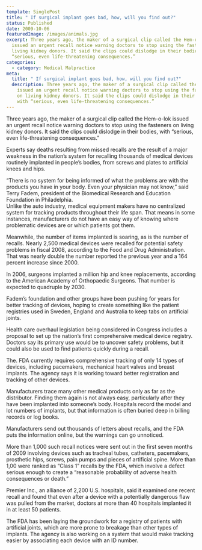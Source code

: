 ```yaml
---
template: SinglePost
title: " If surgical implant goes bad, how, will you find out?"
status: Published
date: 2009-10-06
featuredImage: /images/animals.jpg
excerpt: Three years ago, the maker of a surgical clip called the Hem-o-lok
  issued an urgent recall notice warning doctors to stop using the fasteners on
  living kidney donors. It said the clips could dislodge in their bodies, with
  “serious, even life-threatening consequences.”
categories:
  - category: Medical Malpractice
meta:
  title: " If surgical implant goes bad, how, will you find out?"
  description: Three years ago, the maker of a surgical clip called the Hem-o-lok
    issued an urgent recall notice warning doctors to stop using the fasteners
    on living kidney donors. It said the clips could dislodge in their bodies,
    with “serious, even life-threatening consequences.”
---
```

<!--StartFragment-->

Three years ago, the maker of a surgical clip called the Hem-o-lok issued an urgent recall notice warning doctors to stop using the fasteners on living kidney donors. It said the clips could dislodge in their bodies, with “serious, even life-threatening consequences.”

Experts say deaths resulting from missed recalls are the result of a major weakness in the nation’s system for recalling thousands of medical devices routinely implanted in people’s bodies, from screws and plates to artificial knees and hips.

“There is no system for being informed of what the problems are with the products you have in your body. Even your physician may not know,” said Terry Fadem, president of the Biomedical Research and Education Foundation in Philadelphia.\
Unlike the auto industry, medical equipment makers have no centralized system for tracking products throughout their life span. That means in some instances, manufacturers do not have an easy way of knowing where problematic devices are or which patients got them.

Meanwhile, the number of items implanted is soaring, as is the number of recalls. Nearly 2,500 medical devices were recalled for potential safety problems in fiscal 2008, according to the Food and Drug Administration. That was nearly double the number reported the previous year and a 164 percent increase since 2000.

In 2006, surgeons implanted a million hip and knee replacements, according to the American Academy of Orthopaedic Surgeons. That number is expected to quadruple by 2030.

Fadem’s foundation and other groups have been pushing for years for better tracking of devices, hoping to create something like the patient registries used in Sweden, England and Australia to keep tabs on artificial joints.

Health care overhaul legislation being considered in Congress includes a proposal to set up the nation’s first comprehensive medical device registry. Doctors say its primary use would be to uncover safety problems, but it could also be used to find patients quickly during a recall.

The. FDA currently requires comprehensive tracking of only 14 types of devices, including pacemakers, mechanical heart valves and breast implants. The agency says it is working toward better registration and tracking of other devices.

Manufacturers trace many other medical products only as far as the distributor. Finding them again is not always easy, particularly after they have been implanted into someone’s body. Hospitals record the model and lot numbers of implants, but that information is often buried deep in billing records or log books.

Manufacturers send out thousands of letters about recalls, and the FDA puts the information online, but the warnings can go unnoticed.

More than 1,000 such recall notices were sent out in the first seven months of 2009 involving devices such as tracheal tubes, catheters, pacemakers, prosthetic hips, screws, pain pumps and pieces of artificial spine. More than 1,00 were ranked as “Class 1” recalls by the FDA, which involve a defect serious enough to create a “reasonable probability of adverse health consequences or death.”

Premier Inc., an alliance of 2,200 U.S. hospitals, said it examined one recent recall and found that even after a device with a potentially dangerous flaw was pulled from the market, doctors at more than 40 hospitals implanted it in at least 50 patients.

The FDA has been laying the groundwork for a registry of patients with artificial joints, which are more prone to breakage than other types of implants. The agency is also working on a system that would make tracking easier by associating each device with an ID number.

<!--EndFragment-->